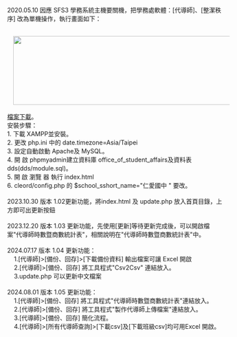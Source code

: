 2020.05.10 因應 SFS3 學務系統主機要關機，把學務處軟體：[代導師]、[整潔秩序] 改為單機操作，執行畫面如下：<br />
<br />
<div class="separator" style="clear: both; text-align: center;">
<a href="https://blogger.googleusercontent.com/img/b/R29vZ2xl/AVvXsEjariaOASAX1DwsDUqWo6NgoIQz8KCYTP8cY6YeP4O6tRncs8sVz06lmiBMuEGRUmkfSfT_WB0MZrW4UV5_7p3EHEmM9FYHfLBMHgvOZffxy8xzsd-nrHOv9paYmRDf-HyF4lA_oQpMLPxq/s1600/%25E6%2593%25B7%25E5%258F%2596.JPG" style="margin-left: 1em; margin-right: 1em;"><img border="0" height="160" src="https://blogger.googleusercontent.com/img/b/R29vZ2xl/AVvXsEjariaOASAX1DwsDUqWo6NgoIQz8KCYTP8cY6YeP4O6tRncs8sVz06lmiBMuEGRUmkfSfT_WB0MZrW4UV5_7p3EHEmM9FYHfLBMHgvOZffxy8xzsd-nrHOv9paYmRDf-HyF4lA_oQpMLPxq/s640/%25E6%2593%25B7%25E5%258F%2596.JPG" width="640" /></a></div>
<br />
<!--more--><a href="https://github.com/CetaceaWang/OfficeOfStudentAffairs/archive/refs/heads/main.zip" target="_blank">檔案下載</a>。<br />
安裝步驟：<br />
1. 下載 XAMPP並安裝。<br />
2. 更改 php.ini 中的 date.timezone=Asia/Taipei<br />
3. 設定自動啟動 Apache及 MySQL。<br />
4. 開 啟 phpmyadmin建立資料庫 office_of_student_affairs及資料表 dds(dds/module.sql)。<br />
5. 開 啟 瀏覽 器 執行 index.html<br />
6. cleord/config.php 的 $school_sshort_name="仁愛國中 " 要改。<div><br /></div><div>2023.10.30 版本 1.02更新功能，將index.html 及 update.php 放入首頁目錄，上方即可出更新按鈕</div><div><br /></div><div>2023.12.20 版本 1.03 更新功能，先使用[更新]等待更新完成後，可以開啟檔案"代導師時數暨商數統計表"，相關說明在"代導師時數暨商數統計表"中。</div><div><br /></div><div>2024.07.17&nbsp;版本 1.04 更新功能：</div><div><span>&nbsp; &nbsp; 1.[代導師]&gt;[備份、回存]&gt;[下載備份資料] 輸出檔案可讓 Excel 開啟</span><br /></div><div><span><span>&nbsp; &nbsp; 2.</span></span>[代導師]&gt;[備份、回存] 將工具程式"Csv2Csv" 連結放入。</div><div><span>&nbsp; &nbsp; 3.</span>update.php 可以更新中文檔案</div><div><br /></div><div><div>2024.08.01 版本 1.05 更新功能：</div><div><span>&nbsp; &nbsp; 1.</span>[代導師]&gt;[備份、回存] 將工具程式"代導師時數暨商數統計表"連結放入。</div><div><span>&nbsp; &nbsp; 2.</span>[代導師]&gt;[備份、回存] 將工具程式"製作代導師上傳檔案"連結放入。</div><div><span>&nbsp; &nbsp; 3.</span>[代導師]&gt;[備份、回存]&nbsp;簡化流程。</div></div><div><span><span>&nbsp; &nbsp; 4</span>.</span>[代導師]&gt;[所有代導師查詢]&gt;[下載csv]及[下載班級csv]均可用Excel 開啟。</div>
